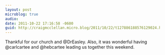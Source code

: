 ```yaml
---
layout: post
microblog: true
audio: 
date: 2011-10-22 17:16:58 -0600
guid: http://craigmcclellan.micro.blog/2011/10/22/t127886188576129024.html
---
```

Thankful for our church and @DrEasley. Also, it was wonderful having @carlcartee and @hebcartee leading us together this weekend.
